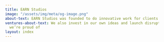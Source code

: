 ```yaml
---
title: EARN Studios
image: "/assets/img/meta/og-image.png"
about-text: EARN Studios was founded to do innovative work for clients
ventures-about-text: We also invest in our own ideas and launch disruptive new businesses
  we’re proud of
layout: index
---
```


